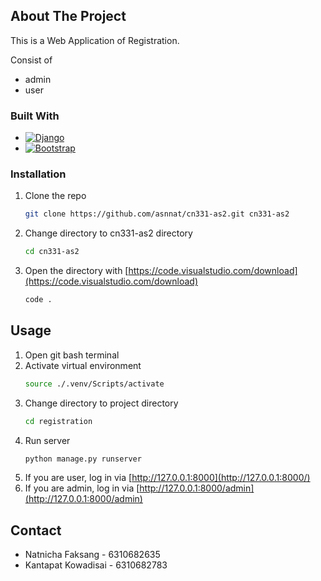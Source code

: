 <!-- ABOUT THE PROJECT -->
## About The Project

This is a Web Application of Registration.

Consist of
* admin
* user

### Built With

* [![Django][djangoproject.com]][Django-url]
* [![Bootstrap][Bootstrap.com]][Bootstrap-url]

### Installation

1. Clone the repo
    ```sh
    git clone https://github.com/asnnat/cn331-as2.git cn331-as2
    ```
2. Change directory to cn331-as2 directory
    ```sh
    cd cn331-as2
    ```
3. Open the directory with [https://code.visualstudio.com/download](https://code.visualstudio.com/download)
    ```sh
    code .
    ```

<!-- USAGE EXAMPLES -->
## Usage

1. Open git bash terminal
2. Activate virtual environment
    ```sh
    source ./.venv/Scripts/activate
    ```
3. Change directory to project directory
    ```sh
    cd registration
    ```
4. Run server
    ```sh
    python manage.py runserver
    ```
5. If you are user, log in via [http://127.0.0.1:8000](http://127.0.0.1:8000/)
6. If you are admin, log in via [http://127.0.0.1:8000/admin](http://127.0.0.1:8000/admin)

<!-- CONTACT -->
## Contact

* Natnicha Faksang - 6310682635
* Kantapat Kowadisai - 6310682783

<!-- MARKDOWN LINKS & IMAGES -->
[djangoproject.com]: https://img.shields.io/badge/Djang0-35495E?style=for-the-badge&logo=django&logoColor=4FC08D
[Django-url]: https://www.djangoproject.com/
[Bootstrap.com]: https://img.shields.io/badge/Bootstrap-563D7C?style=for-the-badge&logo=bootstrap&logoColor=white
[Bootstrap-url]: https://getbootstrap.com

